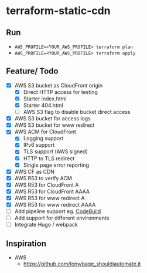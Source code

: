 terraform-static-cdn
===

## Run

* `AWS_PROFILE=<YOUR_AWS_PROFILE> terraform plan`
* `AWS_PROFILE=<YOUR_AWS_PROFILE> terraform apply`

## Feature/ Todo

* [x] AWS S3 bucket as CloudFront origin
  * [x] Direct HTTP access for testing
  * [x] Starter index.html
  * [x] Starter 404.html
  * [ ] AWS S3 flag to disable bucket direct access
* [x] AWS S3 bucket for access logs
* [x] AWS S3 bucket for www redirect
* [x] AWS ACM for CloudFront
  * [x] Logging support
  * [x] IPv6 support
  * [x] TLS support (AWS signed)
  * [x] HTTP to TLS redirect
  * [x] Single page error reporting
* [x] AWS CF as CDN
* [x] AWS R53 to verify ACM
* [x] AWS R53 for CloudFront A
* [x] AWS R53 for CloudFront AAAA
* [x] AWS R53 for www redirect A
* [x] AWS R53 for www redirect AAAA
* [ ] Add pipeline support eg. [CodeBuild](https://aws.amazon.com/de/blogs/security/how-use-ci-cd-deploy-configure-aws-security-services-terraform/)
* [ ] Add support for different environments
* [ ] Integrate Hugo / webpack

## Inspiration

* AWS
    * https://github.com/lony/page_shouldiautomate.it
